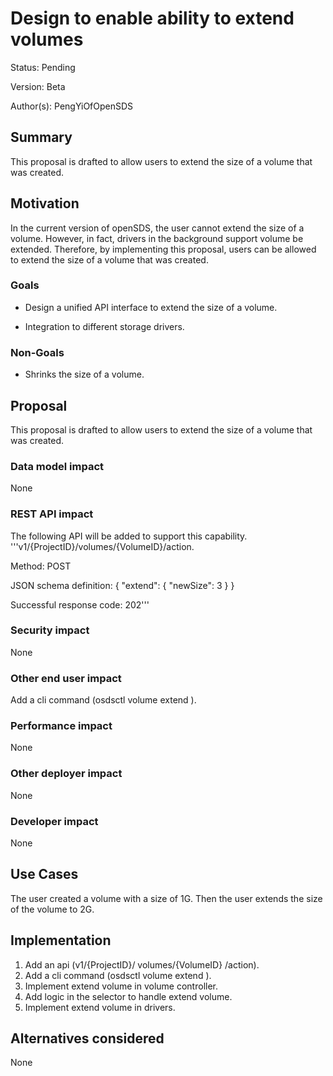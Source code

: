 # Design to enable ability to extend volumes

Status: Pending

Version: Beta

Author(s): PengYiOfOpenSDS

## Summary

This proposal is drafted to allow users to extend the size of a volume that was created.

## Motivation

In the current version of openSDS, the user cannot extend the size of a volume. However, in fact, drivers in the background support volume be extended. Therefore, by implementing this proposal, users can be allowed to extend the size of a volume that was created.

### Goals

* Design a unified API interface to extend the size of a volume.

* Integration to different storage drivers.

### Non-Goals

* Shrinks the size of a volume.

## Proposal

This proposal is drafted to allow users to extend the size of a volume that was created.

### Data model impact

None

### REST API impact

The following API will be added to support this capability.
'''v1/{ProjectID}/volumes/{VolumeID}/action.

Method: POST

JSON schema definition:
{
  "extend": {
    "newSize": 3
  }
}

Successful response code: 202'''

### Security impact

None

### Other end user impact

Add a cli command (osdsctl volume extend <id> <new size>).

### Performance impact

None

### Other deployer impact

None

### Developer impact

None

## Use Cases

The user created a volume with a size of 1G. Then the user extends the size of the volume to 2G.

## Implementation

1. Add an api (v1/{ProjectID}/ volumes/{VolumeID} /action).
2. Add a cli command (osdsctl volume extend <id> <new size>).
3. Implement extend volume in volume controller.
4. Add logic in the selector to handle extend volume.
5. Implement extend volume in drivers.

## Alternatives considered

None
